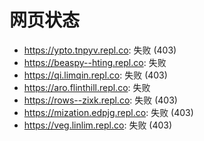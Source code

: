 # 网页状态
- https://ypto.tnpyv.repl.co: 失败 (403)
- https://beaspy--hting.repl.co: 失败
- https://qi.limqin.repl.co: 失败 (403)
- https://aro.flinthill.repl.co: 失败
- https://rows--zixk.repl.co: 失败 (403)
- https://mization.edpjg.repl.co: 失败 (403)
- https://veg.linlim.repl.co: 失败 (403)
